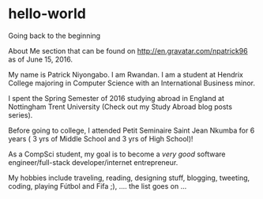 # hello-world
Going back to the beginning 

About Me section that can be found on http://en.gravatar.com/npatrick96 as of June 15, 2016.

My name is Patrick Niyongabo. I am Rwandan. I am a student at Hendrix College majoring in  Computer Science with an International Business minor. 

I spent the Spring Semester of 2016 studying abroad in England at Nottingham Trent University (Check out my Study Abroad blog posts series).
 
Before going to college, I attended Petit Seminaire Saint Jean Nkumba for 6 years ( 3 yrs of Middle School and 3 yrs of High School)! 

As a CompSci student, my goal is to become a *very good* software engineer/full-stack developer/internet entrepreneur. 

My hobbies include traveling, reading, designing stuff, blogging, tweeting, coding, playing Fútbol and Fifa ;), .... the list goes on ...
